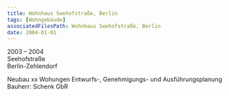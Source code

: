```yaml
---
title: Wohnhaus Seehofstraße, Berlin
tags: [Wohngebäude]
associatedFilesPath: Wohnhaus Seehofstraße, Berlin
date: 2004-01-01
---
```

2003 – 2004<br/>
Seehofstraße<br/>
Berlin-Zehlendorf 

Neubau
xx Wohungen
Entwurfs-, Genehmigungs- und Ausführungsplanung
Bauherr: Schenk GbR
